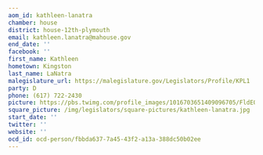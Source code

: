 ```yaml
---
aom_id: kathleen-lanatra
chamber: house
district: house-12th-plymouth
email: kathleen.lanatra@mahouse.gov
end_date: ''
facebook: ''
first_name: Kathleen
hometown: Kingston
last_name: LaNatra
malegislature_url: https://malegislature.gov/Legislators/Profile/KPL1
party: D
phone: (617) 722-2430
picture: https://pbs.twimg.com/profile_images/1016703651409096705/FldEQjJQ_400x400.jpg
square_picture: /img/legislators/square-pictures/kathleen-lanatra.jpg
start_date: ''
twitter: ''
website: ''
ocd_id: ocd-person/fbbda637-7a45-43f2-a13a-388dc50b02ee
---
```

